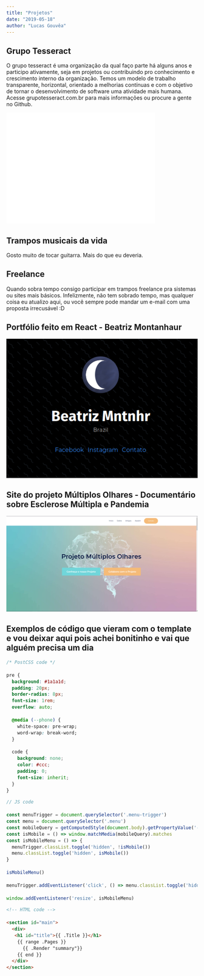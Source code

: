 ```yaml
---
title: "Projetos"
date: "2019-05-18"
author: "Lucas Gouvêa"
---
```


## Grupo Tesseract

O grupo tesseract é uma organização da qual faço parte há alguns anos e participo ativamente, seja em projetos ou contribuindo pro conhecimento e crescimento interno da organização.
Temos um modelo de trabalho transparente, horizontal, orientado a melhorias contínuas e com o objetivo de tornar o desenvolvimento de software uma atividade mais humana.
Acesse grupotesseract.com.br para mais informações ou procure a gente no Github.

[<div class="image-container"><img src="/img/logo-tesseract-branco-simples.png"></div>](https://www.grupotesseract.com.br/)
      

## Trampos musicais da vida

Gosto muito de tocar guitarra. Mais do que eu deveria.

## Freelance

Quando sobra tempo consigo participar em trampos freelance pra sistemas ou sites mais básicos. Infelizmente, não tem sobrado tempo, mas qualquer coisa eu atualizo aqui, ou você sempre pode mandar um e-mail com uma proposta irrecusável :D

## Portfólio feito em React - Beatriz Montanhaur
[<div class="image-container"><img src="/img/beatrizdm.png"></div>](https://www.beatrizdm.com/)

## Site do projeto Múltiplos Olhares - Documentário sobre Esclerose Múltipla e Pandemia
[<div class="image-container"><img src="/img/multiplosolhares.png"></div>](https://www.projetomultiplosolhares.com/)

## Exemplos de código que vieram com o template e vou deixar aqui pois achei bonitinho e vai que alguém precisa um dia
```css
/* PostCSS code */

pre {
  background: #1a1a1d;
  padding: 20px;
  border-radius: 8px;
  font-size: 1rem;
  overflow: auto;

  @media (--phone) {
    white-space: pre-wrap;
    word-wrap: break-word;
  }

  code {
    background: none;
    color: #ccc;
    padding: 0;
    font-size: inherit;
  }
}
```

```js
// JS code

const menuTrigger = document.querySelector('.menu-trigger')
const menu = document.querySelector('.menu')
const mobileQuery = getComputedStyle(document.body).getPropertyValue('--phoneWidth')
const isMobile = () => window.matchMedia(mobileQuery).matches
const isMobileMenu = () => {
  menuTrigger.classList.toggle('hidden', !isMobile())
  menu.classList.toggle('hidden', isMobile())
}

isMobileMenu()

menuTrigger.addEventListener('click', () => menu.classList.toggle('hidden'))

window.addEventListener('resize', isMobileMenu)
```

```html
<!-- HTML code -->

<section id="main">
  <div>
   <h1 id="title">{{ .Title }}</h1>
    {{ range .Pages }}
      {{ .Render "summary"}}
    {{ end }}
  </div>
</section>
```

